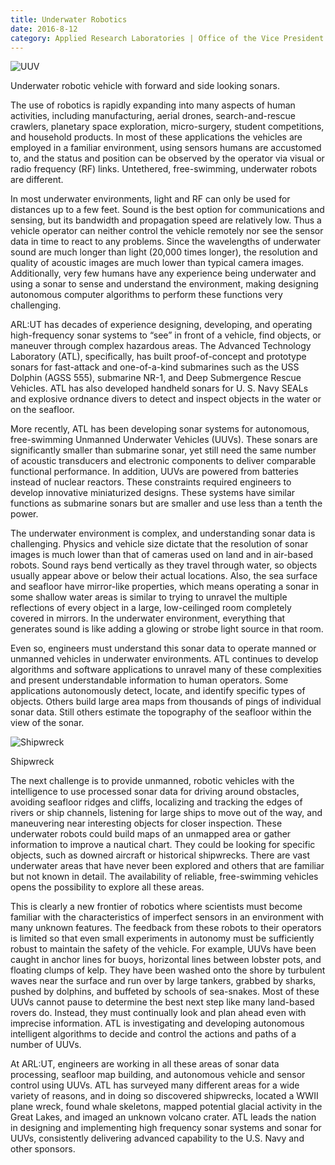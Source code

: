 ```yaml
--- 
title: Underwater Robotics
date: 2016-8-12
category: Applied Research Laboratories | Office of the Vice President for Research
---
```


![UUV](http://research.utexas.edu/showcase/assets/js/fileman/Uploads/UUV-1.png)

Underwater robotic vehicle with forward and side looking sonars.

The use of robotics is rapidly expanding into many aspects of human activities, including manufacturing, aerial drones, search-and-rescue crawlers, planetary space exploration, micro-surgery, student competitions, and household products. In most of these applications the vehicles are employed in a familiar environment, using sensors humans are accustomed to, and the status and position can be observed by the operator via visual or radio frequency (RF) links. Untethered, free-swimming, underwater robots are different. 

In most underwater environments, light and RF can only be used for distances up to a few feet. Sound is the best option for communications and sensing, but its bandwidth and propagation speed are relatively low. Thus a vehicle operator can neither control the vehicle remotely nor see the sensor data in time to react to any problems. Since the wavelengths of underwater sound are much longer than light (20,000 times longer), the resolution and quality of acoustic images are much lower than typical camera images. Additionally, very few humans have any experience being underwater and using a sonar to sense and understand the environment, making designing autonomous computer algorithms to perform these functions very challenging.

ARL:UT has decades of experience designing, developing, and operating high-frequency sonar systems to “see” in front of a vehicle, find objects, or maneuver through complex hazardous areas. The Advanced Technology Laboratory (ATL), specifically, has built proof-of-concept and prototype sonars for fast-attack and one-of-a-kind submarines such as the USS Dolphin (AGSS 555), submarine NR-1, and Deep Submergence Rescue Vehicles. ATL has also developed handheld sonars for U. S. Navy SEALs and explosive ordnance divers to detect and inspect objects in the water or on the seafloor.

More recently, ATL has been developing sonar systems for autonomous, free-swimming Unmanned Underwater Vehicles (UUVs). These sonars are significantly smaller than submarine sonar, yet still need the same number of acoustic transducers and electronic components to deliver comparable functional performance. In addition, UUVs are powered from batteries instead of nuclear reactors. These constraints required engineers to develop innovative miniaturized designs. These systems have similar functions as submarine sonars but are smaller and use less than a tenth the power.

The underwater environment is complex, and understanding sonar data is challenging. Physics and vehicle size dictate that the resolution of sonar images is much lower than that of cameras used on land and in air-based robots. Sound rays bend vertically as they travel through water, so objects usually appear above or below their actual locations. Also, the sea surface and seafloor have mirror-like properties, which means operating a sonar in some shallow water areas is similar to trying to unravel the multiple reflections of every object in a large, low-ceilinged room completely covered in mirrors. In the underwater environment, everything that generates sound is like adding a glowing or strobe light source in that room.

Even so, engineers must understand this sonar data to operate manned or unmanned vehicles in underwater environments. ATL continues to develop algorithms and software applications to unravel many of these complexities and present understandable information to human operators. Some applications autonomously detect, locate, and identify specific types of objects. Others build large area maps from thousands of pings of individual sonar data. Still others estimate the topography of the seafloor within the view of the sonar.

![Shipwreck](http://research.utexas.edu/showcase/assets/js/fileman/Uploads/shipwreck-1.png)

Shipwreck

The next challenge is to provide unmanned, robotic vehicles with the intelligence to use processed sonar data for driving around obstacles, avoiding seafloor ridges and cliffs, localizing and tracking the edges of rivers or ship channels, listening for large ships to move out of the way, and maneuvering near interesting objects for closer inspection. These underwater robots could build maps of an unmapped area or gather information to improve a nautical chart. They could be looking for specific objects, such as downed aircraft or historical shipwrecks. There are vast underwater areas that have never been explored and others that are familiar but not known in detail. The availability of reliable, free-swimming vehicles opens the possibility to explore all these areas.

This is clearly a new frontier of robotics where scientists must become familiar with the characteristics of imperfect sensors in an environment with many unknown features. The feedback from these robots to their operators is limited so that even small experiments in autonomy must be sufficiently robust to maintain the safety of the vehicle. For example, UUVs have been caught in anchor lines for buoys, horizontal lines between lobster pots, and floating clumps of kelp. They have been washed onto the shore by turbulent waves near the surface and run over by large tankers, grabbed by sharks, pushed by dolphins, and buffeted by schools of sea-snakes. Most of these UUVs cannot pause to determine the best next step like many land-based rovers do. Instead, they must continually look and plan ahead even with imprecise information. ATL is investigating and developing autonomous intelligent algorithms to decide and control the actions and paths of a number of UUVs.

At ARL:UT, engineers are working in all these areas of sonar data processing, seafloor map building, and autonomous vehicle and sensor control using UUVs. ATL has surveyed many different areas for a wide variety of reasons, and in doing so discovered shipwrecks, located a WWII plane wreck, found whale skeletons, mapped potential glacial activity in the Great Lakes, and imaged an unknown volcano crater. ATL leads the nation in designing and implementing high frequency sonar systems and sonar for UUVs, consistently delivering advanced capability to the U.S. Navy and other sponsors.